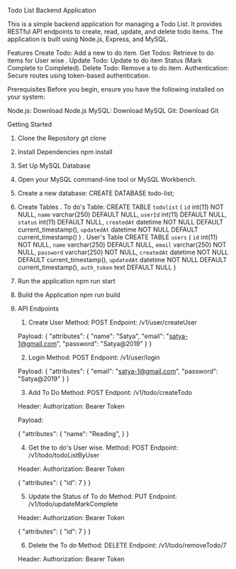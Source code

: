 Todo List Backend Application

This is a simple backend application for managing a Todo List. It provides RESTful API endpoints to create, read, update, and delete todo items. The application is built using Node.js, Express, and MySQL.

Features
Create Todo: Add a new to do item.
Get Todos: Retrieve to do items for User wise .
Update Todo: Update to do item Status (Mark Complete to Completed).
Delete Todo: Remove a to do item.
Authentication: Secure routes using token-based authentication.

Prerequisites
Before you begin, ensure you have the following installed on your system:

Node.js: Download Node.js
MySQL: Download MySQL
Git: Download Git

Getting Started
1. Clone the Repository
git clone <repository-url>

2. Install Dependencies
npm install

3. Set Up MySQL Database
1. Open your MySQL command-line tool or MySQL Workbench.
2. Create a new database:
    CREATE DATABASE todo-list;

3. Create Tables
. To do's Table:
    CREATE TABLE `todolist` (
  `id` int(11) NOT NULL,
  `name` varchar(250) DEFAULT NULL,
  `userId` int(11) DEFAULT NULL,
  `status` int(11) DEFAULT NULL,
  `createdAt` datetime NOT NULL DEFAULT current_timestamp(),
  `updatedAt` datetime NOT NULL DEFAULT current_timestamp()
) 
. User's Table
    CREATE TABLE `users` (
  `id` int(11) NOT NULL,
  `name` varchar(250) DEFAULT NULL,
  `email` varchar(250) NOT NULL,
  `password` varchar(250) NOT NULL,
  `createdAt` datetime NOT NULL DEFAULT current_timestamp(),
  `updatedAt` datetime NOT NULL DEFAULT current_timestamp(),
  `auth_token` text DEFAULT NULL
) 


4. Run the application
npm run start

5. Build the Application
npm run build

6. API Endpoints
    1. Create User
    Method: POST
    Endpoint: /v1/user/createUser

    Payload:
    {
        "attributes": {
            "name": "Satya",
            "email": "satya-1@gmail.com",
            "password": "Satya@2019"
        }
    }


    2. Login
    Method: POST
    Endpoint: /v1/user/login

    Payload:
    {
        "attributes": {
            "email": "satya-1@gmail.com",
            "password": "Satya@2019"
        }
    }

    3. Add To Do
    Method: POST
    Endpont: /v1/todo/createTodo

    Header: 
    Authorization: Bearer Token

    Payload: 

    {
    "attributes": {
        "name": "Reading",
    }
    }

    4. Get the to do's User wise.
    Method: POST
    Endpoint: /v1/todo/todoListByUser

    Header: 
    Authorization: Bearer Token

    {
        "attributes": {
            "id": 7
        }
    }

    5. Update the Status of To do
    Method: PUT
    Endpoint: /v1/todo/updateMarkComplete

    Header: 
    Authorization: Bearer Token

    {
    "attributes": {
        "id": 7
    }
    }

    6. Delete the To do
    Method: DELETE
    Endpoint: /v1/todo/removeTodo/7

    Header:
    Authorization: Bearer Token

    




